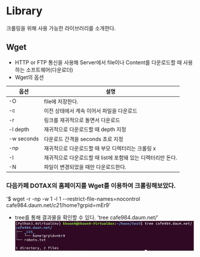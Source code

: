 # Library
 크롤링을 위해 사용 가능한 라이브러리를 소개한다.

## Wget
- HTTP or FTP 통신을 사용해 Server에서 file이나 Content를 다운로드할 때 사용하는 소프트웨어(다운로더) 
- Wget의 옵션

옵션      | 설명
----------|--------------
-O <file>  | file에 저장한다.
-c         | 이전 상태에서 계속 이어서 파일을 다운로드
-r         | 링크를 재귀적으로 돌면서 다운로드
-l depth   | 재귀적으로 다운로드할 때 depth 지정 
-w seconds | 다운로드 간격을 seconds 초로 지정
-np        | 재귀적으로 다운로드할 때 부모 디렉터리는 크롤링 x
-I <list>  | 재귀적으로 다운로드할 때 list에 포함돼 있는 디렉터리만 돈다.
-N         | 파일이 변경되었을 때만 다운로드한다.

### 다음카페 DOTAX의 홈페이지를 Wget를 이용하여 크롤링해보았다.
'$ wget -r -np -w 1 -l 1 --restrict-file-names=nocontrol cafe984.daum.net/_c21_/home?grpid=mEr9'
- tree를 통해 결과물을 확인할 수 있다.
'tree cafe984.daum.net/'
![tree 결과](/Wget/tree결과.JPG)
